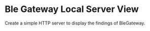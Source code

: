 Ble Gateway Local Server View
=============================

Create a simple HTTP server to display the findings of BleGateway.
